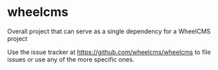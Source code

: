 wheelcms
========

Overall project that can serve as a single dependency for a WheelCMS project

Use the issue tracker at https://github.com/wheelcms/wheelcms to file issues or use any of the more
specific ones.
